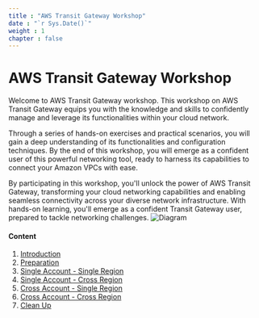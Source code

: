 ```yaml
---
title : "AWS Transit Gateway Workshop"
date : "`r Sys.Date()`"
weight : 1
chapter : false
---
```


# AWS Transit Gateway Workshop

Welcome to AWS Transit Gateway workshop. This workshop on AWS Transit Gateway equips you with the knowledge and skills 
to confidently manage and leverage its functionalities within your cloud network.

Through a series of hands-on exercises and practical scenarios, you will gain a deep understanding of its functionalities 
and configuration techniques. By the end of this workshop, you will emerge as a confident user of this powerful networking tool,
ready to harness its capabilities to connect your Amazon VPCs with ease.

By participating in this workshop, you'll unlock the power of AWS Transit Gateway, transforming your cloud networking capabilities
and enabling seamless connectivity across your diverse network infrastructure. With hands-on learning, you'll emerge as 
a confident Transit Gateway user, prepared to tackle networking challenges.
![Diagram](/images/4-single-account-cross-region/single_account_cross_region.svg)

#### Content

1. [Introduction](1-introduction/)
2. [Preparation](2-preparation/)
3. [Single Account - Single Region](3-single-account-single-region/)
4. [Single Account - Cross Region](4-single-account-cross-region/)
5. [Cross Account - Single Region](5-cross-account-single-region/)
6. [Cross Account - Cross Region](6-cross-account-cross-region/)
7. [Clean Up](7-cleanup/)
